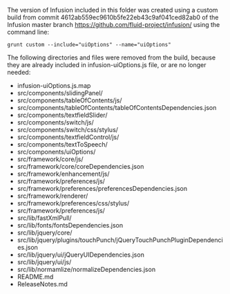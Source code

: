The version of Infusion included in this folder was created using a custom build from commit 4612ab559ec9610b5fe22eb43c9af041ced82ab0 of the Infusion master branch https://github.com/fluid-project/infusion/ using the command line:

`grunt custom --include="uiOptions" --name="uiOptions"`

The following directories and files were removed from the build, because they are already included in infusion-uiOptions.js file, or are no longer needed:

* infusion-uiOptions.js.map
* src/components/slidingPanel/
* src/components/tableOfContents/js/
* src/components/tableOfContents/tableOfContentsDependencies.json
* src/components/textfieldSlider/
* src/components/switch/js/
* src/components/switch/css/stylus/
* src/components/textfieldControl/js/
* src/components/textToSpeech/
* src/components/uiOptions/
* src/framework/core/js/
* src/framework/core/coreDependencies.json
* src/framework/enhancement/js/
* src/framework/preferences/js/
* src/framework/preferences/preferencesDependencies.json
* src/framework/renderer/
* src/framework/preferences/css/stylus/
* src/framework/preferences/js/
* src/lib/fastXmlPull/
* src/lib/fonts/fontsDependencies.json
* src/lib/jquery/core/
* src/lib/jquery/plugins/touchPunch/jQueryTouchPunchPluginDependencies.json
* src/lib/jquery/ui/jQueryUIDependencies.json
* src/lib/jquery/ui/js/
* src/lib/normamlize/normalizeDependencies.json
* README.md
* ReleaseNotes.md
